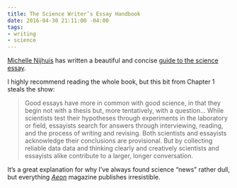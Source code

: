 ```yaml
---
title: The Science Writer’s Essay Handbook
date: 2016-04-30 21:11:00 -04:00
tags:
- writing
- science
---
```


[Michelle Nijhuis](http://www.michellenijhuis.com/) has written a beautiful and concise [guide to the science essay](http://www.amazon.com/Science-Writers-Essay-Handbook-Compelling/dp/0692654666/ref=tmm_pap_swatch_0?_encoding=UTF8&qid=&sr=).

I highly recommend reading the whole book, but this bit from Chapter 1 steals the show:

> Good essays have more in common with good science, in that they begin not with a thesis but, more tentatively, with a question… While scientists test their hypotheses through experiments in the laboratory or field, essayists search for answers through interviewing, reading, and the process of writing and revising. Both scientists and essayists acknowledge their conclusions are provisional. But by collecting reliable data data and thinking clearly and creatively scientists and essayists alike contribute to a larger, longer conversation.

It’s a great explanation for why I’ve always found science “news” rather dull, but everything *[Aeon](https://aeon.co/)* magazine publishes irresistible.